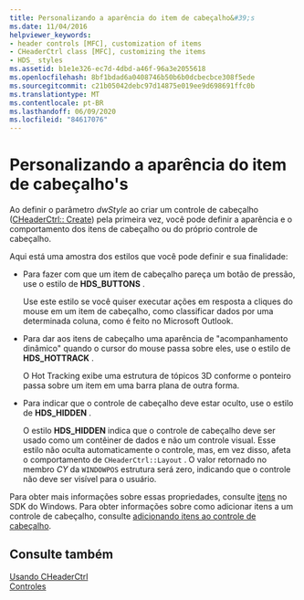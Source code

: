 ```yaml
---
title: Personalizando a aparência do item de cabeçalho&#39;s
ms.date: 11/04/2016
helpviewer_keywords:
- header controls [MFC], customization of items
- CHeaderCtrl class [MFC], customizing the items
- HDS_ styles
ms.assetid: b1e1e326-ec7d-4dbd-a46f-96a3e2055618
ms.openlocfilehash: 8bf1bdad6a0408746b50b6b0dcbecbce308f5ede
ms.sourcegitcommit: c21b05042debc97d14875e019ee9d698691ffc0b
ms.translationtype: MT
ms.contentlocale: pt-BR
ms.lasthandoff: 06/09/2020
ms.locfileid: "84617076"
---
```

# <a name="customizing-the-header-item39s-appearance"></a>Personalizando a aparência do item de cabeçalho&#39;s

Ao definir o parâmetro *dwStyle* ao criar um controle de cabeçalho ([CHeaderCtrl:: Create](reference/cheaderctrl-class.md#create)) pela primeira vez, você pode definir a aparência e o comportamento dos itens de cabeçalho ou do próprio controle de cabeçalho.

Aqui está uma amostra dos estilos que você pode definir e sua finalidade:

- Para fazer com que um item de cabeçalho pareça um botão de pressão, use o estilo de **HDS_BUTTONS** .

   Use este estilo se você quiser executar ações em resposta a cliques do mouse em um item de cabeçalho, como classificar dados por uma determinada coluna, como é feito no Microsoft Outlook.

- Para dar aos itens de cabeçalho uma aparência de "acompanhamento dinâmico" quando o cursor do mouse passa sobre eles, use o estilo de **HDS_HOTTRACK** .

   O Hot Tracking exibe uma estrutura de tópicos 3D conforme o ponteiro passa sobre um item em uma barra plana de outra forma.

- Para indicar que o controle de cabeçalho deve estar oculto, use o estilo de **HDS_HIDDEN** .

   O estilo **HDS_HIDDEN** indica que o controle de cabeçalho deve ser usado como um contêiner de dados e não um controle visual. Esse estilo não oculta automaticamente o controle, mas, em vez disso, afeta o comportamento de `CHeaderCtrl::Layout` . O valor retornado no membro *CY* da `WINDOWPOS` estrutura será zero, indicando que o controle não deve ser visível para o usuário.

Para obter mais informações sobre essas propriedades, consulte [itens](/windows/win32/Controls/header-controls) no SDK do Windows. Para obter informações sobre como adicionar itens a um controle de cabeçalho, consulte [adicionando itens ao controle de cabeçalho](adding-items-to-the-header-control.md).

## <a name="see-also"></a>Consulte também

[Usando CHeaderCtrl](using-cheaderctrl.md)<br/>
[Controles](controls-mfc.md)
